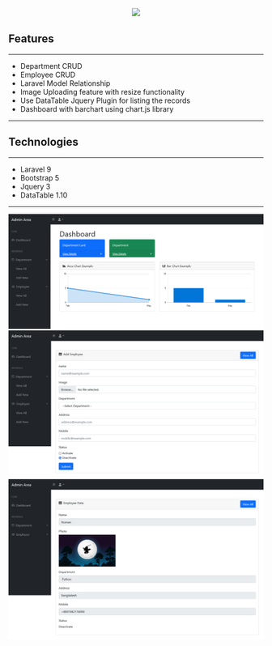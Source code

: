 <p align="center"><a href="https://laravel.com" target="_blank"><img src="https://raw.githubusercontent.com/laravel/art/master/logo-lockup/5%20SVG/2%20CMYK/1%20Full%20Color/laravel-logolockup-cmyk-red.svg" width="400"></a></p>

## Features
----------------------
 - Department CRUD
 - Employee CRUD
 - Laravel Model Relationship
 - Image Uploading feature with resize functionality
 - Use DataTable Jquery Plugin for listing the records
 - Dashboard with barchart using chart.js library
----------------------
## Technologies
---------
 - Laravel 9
 - Bootstrap 5
 - Jquery 3
 - DataTable 1.10

----------------------

 ![alt text](img/ss-1.png)
 ![alt text](img/ss-2.png)
 ![alt text](img/ss-3.png)